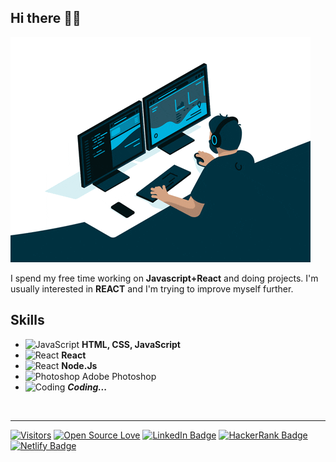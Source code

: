 
## Hi there 🙋‍♂️

<!-- ![HelloWorld](https://c.tenor.com/mGgWY8RkgYMAAAAC/hello-world.gif)  -->

<img src="https://github.com/alikartalonline/alikartalonline/blob/main/gif/workhard.gif" alt="alikartalonline" title="alikartalonline">


<!-- **Glad to see you here!** :star_struck: <br /> I'm <strong>Ali Kartal</strong> from Turkey. I have an intermediate level of English. I’m currently learning ***JavaScript***. I spend most of my time learning and developing software. I'm usually interested in **REACT** and I'm trying to improve myself further. The green dots on my [**GitHub** Profile](https://github.com/alikartalonline?tab=repositories) represent my journey :running_man:  . You can **find me on [LinkedIn](https://www.linkedin.com/in/alikartalonline/)**. I also enjoy editing videos and pictures, taking nature photos and drawing pictures with charcoal 😎. -->

I spend my free time working on **Javascript+React** and doing projects. 
I'm usually interested in **REACT** and I'm trying to improve myself further.


## Skills
*  <img src="https://upload.wikimedia.org/wikipedia/commons/9/99/Unofficial_JavaScript_logo_2.svg" width="15" height="15" alt="JavaScript" title="Js icon">  **HTML, CSS, JavaScript**
*  <img src="https://upload.wikimedia.org/wikipedia/commons/4/47/React.svg" width="15" height="15" alt="React" title="React icon">  **React**
*  <img src="https://media4.giphy.com/media/kdFc8fubgS31b8DsVu/giphy.gif" width="16" height="16" alt="React" title="React icon">  **Node.Js**
*  <img src="https://upload.wikimedia.org/wikipedia/commons/8/80/Adobe_Photoshop_CS5_icon.png" width="17" height="17" alt="Photoshop" title="Ps icon"> Adobe Photoshop 
* <img src="https://upload.wikimedia.org/wikipedia/commons/b/b1/AES_avalanche.gif" width="16" height="16" alt="Coding" title="Code icon"> ***Coding...***

<br />
 
 <hr/>
 
[![Visitors](http://visitor-badge.glitch.me/badge?page_id=alikartalonline.visitor-badge)](https://github.com/alikartalonline) [![Open Source Love](https://badges.frapsoft.com/os/v2/open-source.svg?v=103)](https://github.com/alikartalonline) [![LinkedIn Badge](https://img.shields.io/badge/-Linkedin-0077b5?style=flat-quare&labelColor=0077b5&logo=linkedin&logoColor=white&link=link)](https://www.linkedin.com/in/alikartalonline/) [![HackerRank Badge](https://img.shields.io/badge/-HackerRank-006400?style=flat-quare&labelColor=006400&logo=hackerrank&logoColor=white&link=link)](https://www.hackerrank.com/alikartalonline) [![Netlify Badge](https://img.shields.io/badge/-Netlify-000?style=quare&labelColor=000&logo=netlify&logoColor=white&link=link)](https://app.netlify.com/teams/alikartalonline/overview)











<!-- * <img src="https://upload.wikimedia.org/wikipedia/commons/1/10/Adobe-After_Effects-icon.png" width="16" height="16" alt="After Effects" title="Ae icon"> Adobe After Effects -->

<!-- * <img src="https://raw.githubusercontent.com/devicons/devicon/master/icons/csharp/csharp-original.svg" width="15" height="15" alt="C#" title="C# logo free icon"> C# -->
<!-- * ⚛ React -->
<!-- <p align="left">
<a href="https://www.linkedin.com/in/alikartalonline/" target="blank"><img align="center" src="https://raw.githubusercontent.com/rahuldkjain/github-profile-readme-generator/master/src/images/icons/Social/linked-in-alt.svg" alt="alikartalonline" height="30" width="40" /></a>




[![Visitors](http://visitor-badge.glitch.me/badge?page_id=alikartalonline.visitor-badge)](https://github.com/alikartalonline) [![Open Source Love](https://badges.frapsoft.com/os/v2/open-source.svg?v=103)](https://github.com/alikartalonline)  [![Twitter Badge](https://img.shields.io/badge/-Twitter-blue?style=flat-quare&labelColor=blue&logo=twitter&logoColor=white&link=link)](https://twitter.com/alikartalonline) [![Instagram Badge](https://img.shields.io/badge/-Instagram-blueviolet?style=flat-quare&labelColor=blueviolet&logo=instagram&logoColor=white&link=link)](https://www.instagram.com/alikartalonline/)  [![Instagram Badge](https://img.shields.io/badge/-alikartalart-LimeGreen?style=flat-quare&labelColor=LimeGreen&logo=instagram&logoColor=white&link=link)](https://www.instagram.com/alikartalart/)  [![LinkedIn Badge](https://img.shields.io/badge/-Linkedin-0077b5?style=flat-quare&labelColor=0077b5&logo=linkedin&logoColor=white&link=link)](https://www.linkedin.com/in/alikartalonline/) [![HackerRank Badge](https://img.shields.io/badge/-HackerRank-006400?style=flat-quare&labelColor=006400&logo=hackerrank&logoColor=white&link=link)](https://www.hackerrank.com/alikartalonline) [![Netlify Badge](https://img.shields.io/badge/-Netlify-000?style=quare&labelColor=000&logo=netlify&logoColor=white&link=link)](https://app.netlify.com/teams/alikartalonline/overview)



 -->


<!-- ### Hi there 👋 -->

<!--
**alikartalonline/alikartalonline** is a ✨ _special_ ✨ repository because its `README.md` (this file) appears on your GitHub profile.

## Skills and Experience
* 💻 ***HTML, CSS, JavaScript***
*  <img src="https://upload.wikimedia.org/wikipedia/commons/4/47/React.svg" width="15" height="15" alt="React" title="React icon">  **React**
* 📷 Adobe Photoshop 
* 🎥 Adobe After Effects

Here are some ideas to get you started:

- 🔭 I’m currently working on ...
- 🌱 I’m currently learning ...
- 👯 I’m looking to collaborate on ...
- 🤔 I’m looking for help with ...
- 💬 Ask me about ...
- 📫 How to reach me: ...
- 😄 Pronouns: ...
- ⚡ Fun fact: ...
-->
